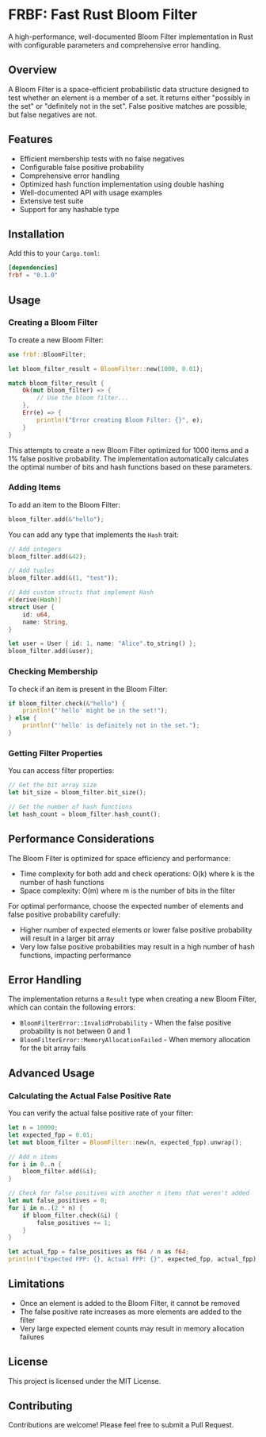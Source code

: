 # FRBF: Fast Rust Bloom Filter

A high-performance, well-documented Bloom Filter implementation in Rust with configurable parameters and comprehensive error handling.

## Overview

A Bloom Filter is a space-efficient probabilistic data structure designed to test whether an element is a member of a set. It returns either "possibly in the set" or "definitely not in the set". False positive matches are possible, but false negatives are not.

## Features

- Efficient membership tests with no false negatives
- Configurable false positive probability
- Comprehensive error handling
- Optimized hash function implementation using double hashing
- Well-documented API with usage examples
- Extensive test suite
- Support for any hashable type

## Installation

Add this to your `Cargo.toml`:

```toml
[dependencies]
frbf = "0.1.0"
```

## Usage

### Creating a Bloom Filter

To create a new Bloom Filter:

```rust
use frbf::BloomFilter;

let bloom_filter_result = BloomFilter::new(1000, 0.01);

match bloom_filter_result {
    Ok(mut bloom_filter) => {
        // Use the bloom filter...
    },
    Err(e) => {
        println!("Error creating Bloom Filter: {}", e);
    }
}
```

This attempts to create a new Bloom Filter optimized for 1000 items and a 1% false positive probability. The implementation automatically calculates the optimal number of bits and hash functions based on these parameters.

### Adding Items

To add an item to the Bloom Filter:

```rust
bloom_filter.add(&"hello");
```

You can add any type that implements the `Hash` trait:

```rust
// Add integers
bloom_filter.add(&42);

// Add tuples
bloom_filter.add(&(1, "test"));

// Add custom structs that implement Hash
#[derive(Hash)]
struct User {
    id: u64,
    name: String,
}

let user = User { id: 1, name: "Alice".to_string() };
bloom_filter.add(&user);
```

### Checking Membership

To check if an item is present in the Bloom Filter:

```rust
if bloom_filter.check(&"hello") {
    println!("'hello' might be in the set!");
} else {
    println!("'hello' is definitely not in the set.");
}
```

### Getting Filter Properties

You can access filter properties:

```rust
// Get the bit array size
let bit_size = bloom_filter.bit_size();

// Get the number of hash functions
let hash_count = bloom_filter.hash_count();
```

## Performance Considerations

The Bloom Filter is optimized for space efficiency and performance:

- Time complexity for both add and check operations: O(k) where k is the number of hash functions
- Space complexity: O(m) where m is the number of bits in the filter

For optimal performance, choose the expected number of elements and false positive probability carefully:

- Higher number of expected elements or lower false positive probability will result in a larger bit array
- Very low false positive probabilities may result in a high number of hash functions, impacting performance

## Error Handling

The implementation returns a `Result` type when creating a new Bloom Filter, which can contain the following errors:

- `BloomFilterError::InvalidProbability` - When the false positive probability is not between 0 and 1
- `BloomFilterError::MemoryAllocationFailed` - When memory allocation for the bit array fails

## Advanced Usage

### Calculating the Actual False Positive Rate

You can verify the actual false positive rate of your filter:

```rust
let n = 10000;
let expected_fpp = 0.01;
let mut bloom_filter = BloomFilter::new(n, expected_fpp).unwrap();

// Add n items
for i in 0..n {
    bloom_filter.add(&i);
}

// Check for false positives with another n items that weren't added
let mut false_positives = 0;
for i in n..(2 * n) {
    if bloom_filter.check(&i) {
        false_positives += 1;
    }
}

let actual_fpp = false_positives as f64 / n as f64;
println!("Expected FPP: {}, Actual FPP: {}", expected_fpp, actual_fpp);
```

## Limitations

- Once an element is added to the Bloom Filter, it cannot be removed
- The false positive rate increases as more elements are added to the filter
- Very large expected element counts may result in memory allocation failures

## License

This project is licensed under the MIT License.

## Contributing

Contributions are welcome! Please feel free to submit a Pull Request.
